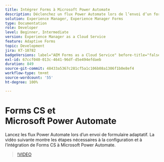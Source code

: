 ```yaml
---
title: Intégrer Forms à Microsoft Power Automate
description: Déclenchez un flux Power Automate lors de l’envoi d’un formulaire adaptatif.
solution: Experience Manager, Experience Manager Forms
type: Documentation
role: Developer
level: Beginner, Intermediate
version: Experience Manager as a Cloud Service
feature: Adaptive Forms
topic: Development
jira: KT-10782
badgeVersions: label="AEM Forms as a Cloud Service" before-title="false"
exl-id: 67ccf040-013c-4641-96df-d5e494efdaeb
duration: 849
source-git-commit: 48433a5367c281cf5a1c106b08a1306f1b0e8ef4
workflow-type: tm+mt
source-wordcount: '55'
ht-degree: 100%

---
```


# Forms CS et Microsoft Power Automate

Lancez les flux Power Automate lors d’un envoi de formulaire adaptatif. La vidéo suivante montre les étapes nécessaires à la configuration et à l’intégration de Forms CS à Microsoft Power Automate.

>[!VIDEO](https://video.tv.adobe.com/v/3412130?quality=12&learn=on&captions=fre_fr)

